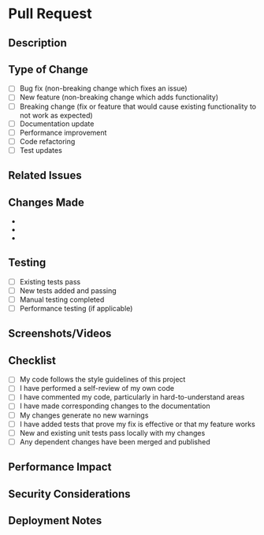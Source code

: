 # Pull Request

## Description
<!-- Briefly describe what this PR does -->

## Type of Change
<!-- Check the relevant box -->
- [ ] Bug fix (non-breaking change which fixes an issue)
- [ ] New feature (non-breaking change which adds functionality)
- [ ] Breaking change (fix or feature that would cause existing functionality to not work as expected)
- [ ] Documentation update
- [ ] Performance improvement
- [ ] Code refactoring
- [ ] Test updates

## Related Issues
<!-- Link to related issues using "Fixes #issue_number" or "Closes #issue_number" -->

## Changes Made
<!-- List the specific changes made in this PR -->
- 
- 
- 

## Testing
<!-- Describe the tests you ran to verify your changes -->
- [ ] Existing tests pass
- [ ] New tests added and passing
- [ ] Manual testing completed
- [ ] Performance testing (if applicable)

## Screenshots/Videos
<!-- Add screenshots or videos if applicable -->

## Checklist
- [ ] My code follows the style guidelines of this project
- [ ] I have performed a self-review of my own code
- [ ] I have commented my code, particularly in hard-to-understand areas
- [ ] I have made corresponding changes to the documentation
- [ ] My changes generate no new warnings
- [ ] I have added tests that prove my fix is effective or that my feature works
- [ ] New and existing unit tests pass locally with my changes
- [ ] Any dependent changes have been merged and published

## Performance Impact
<!-- If applicable, describe any performance implications -->

## Security Considerations
<!-- If applicable, describe any security implications -->

## Deployment Notes
<!-- If applicable, describe any special deployment considerations -->
